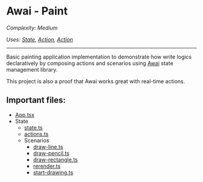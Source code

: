 # Awai - Paint

_Complexity: Medium_

_Uses: [State](https://awai.js.org/state), [Action](https://awai.js.org/action), [Action](https://awai.js.org/scenario)_

---

Basic painting application implementation to demonstrate how write logics declaratively by composing actions and scenarios using [Awai](https://awai.js.org) state management library.

This project is also a proof that Awai works great with real-time actions.

## Important files:
- [App.tsx](./src/App.tsx)
- State
  - [state.ts](./src/state/state.ts)
  - [actions.ts](./src/state/actions.ts)
  - Scenarios
    - [draw-line.ts](./src/state/scenarios/draw-line.ts)
    - [draw-pencil.ts](./src/state/scenarios/draw-pencil.ts)
    - [draw-rectangle.ts](./src/state/scenarios/draw-rectangle.ts)
    - [rerender.ts](./src/state/scenarios/rerender.ts)
    - [start-drawing.ts](./src/state/scenarios/start-drawing.ts)
